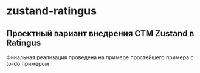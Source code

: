 # zustand-ratingus

## Проектный вариант внедрения СТМ Zustand в Ratingus

Финальная реализация проведена на примере простейшего примера с to-do примером